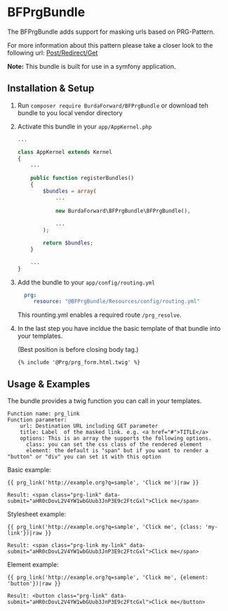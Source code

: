 BFPrgBundle
=============

The BFPrgBundle adds support for masking urls based on PRG-Pattern.

For more information about this pattern please take a closer look to the
following url: [Post/Redirect/Get](https://en.wikipedia.org/wiki/Post/Redirect/Get)

**Note:** This bundle is built for use in a symfony application.


Installation & Setup
--------------------

1. Run ```composer require BurdaForward/BFPrgBundle``` or download teh bundle to you local vendor directory
2. Activate this bundle in your ```app/AppKernel.php```

    ```php
    ...
    
    class AppKernel extends Kernel
    {
        ... 
        
        public function registerBundles()
        {
            $bundles = array(
                ...
                
                new BurdaForward\BFPrgBundle\BFPrgBundle(),
                
                ...
            );
    
            return $bundles;
        }
    
        ...
    }
    ```

3. Add the bundle to your ```app/config/routing.yml```
 
    ```yaml
      prg:
         resource: "@BFPrgBundle/Resources/config/routing.yml"
    ```
    
    This rounting.yml enables a required route ```/prg_resolve```.

4. In the last step you have incldue the basic template of that bundle into your templates.
  
    (Best position is before closing body tag.)
  
    ```twig
    {% include '@Prg/prg_form.html.twig' %}  
    ```
 

Usage & Examples
----------------

The bundle provides a twig function you can call in your templates. 

    Function name: prg_link
    Function parameter:
        url: Destination URL including GET parameter
        title: Label  of the masked link. e.g. <a href="#">TITLE</a>
        options: This is an array the supports the following options.
          class: you can set the css class of the rendered element
          element: the default is "span" but if you want to render a "button" or "div" you can set it with this option


Basic example:

    {{ prg_link('http://example.org?q=sample', 'Click me')|raw }}
    
    Result: <span class="prg-link" data-submit="aHR0cDovL2V4YW1wbGUub3JnP3E9c2FtcGxl">Click me</span>
    
    
Stylesheet example:
    
    {{ prg_link('http://example.org?q=sample', 'Click me', {class: 'my-link'})|raw }}
    
    Result: <span class="prg-link my-link" data-submit="aHR0cDovL2V4YW1wbGUub3JnP3E9c2FtcGxl">Click me</span>
    
Element example:
    
    {{ prg_link('http://example.org?q=sample', 'Click me', {element: 'button'})|raw }}
    
    Result: <button class="prg-link" data-submit="aHR0cDovL2V4YW1wbGUub3JnP3E9c2FtcGxl">Click me</button>
